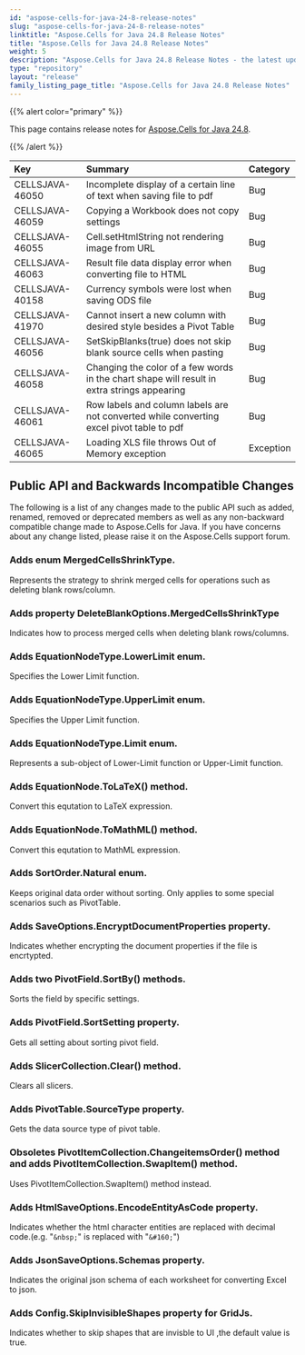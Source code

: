 ```yaml
---
id: "aspose-cells-for-java-24-8-release-notes"
slug: "aspose-cells-for-java-24-8-release-notes"
linktitle: "Aspose.Cells for Java 24.8 Release Notes"
title: "Aspose.Cells for Java 24.8 Release Notes"
weight: 5
description: "Aspose.Cells for Java 24.8 Release Notes - the latest updates and fixes."
type: "repository"
layout: "release"
family_listing_page_title: "Aspose.Cells for Java 24.8 Release Notes"
---
```


{{% alert color="primary" %}}

This page contains release notes for [Aspose.Cells for Java 24.8](https://releases.aspose.com/cells/java/24-8/).

{{% /alert %}}

|**Key**|**Summary**|**Category**|
| :- | :- | :- |
|CELLSJAVA-46050|Incomplete display of a certain line of text when saving file to pdf|Bug
|CELLSJAVA-46059|Copying a Workbook does not copy settings|Bug
|CELLSJAVA-46055|Cell.setHtmlString not rendering image from URL |Bug
|CELLSJAVA-46063|Result file data display error when converting file to HTML|Bug
|CELLSJAVA-40158|Currency symbols were lost when saving ODS file|Bug
|CELLSJAVA-41970|Cannot insert a new column with desired style besides a Pivot Table|Bug
|CELLSJAVA-46056|SetSkipBlanks(true) does not skip blank source cells when pasting |Bug
|CELLSJAVA-46058|Changing the color of a few words in the chart shape will result in extra strings appearing|Bug
|CELLSJAVA-46061|Row labels and column labels are not converted while converting excel pivot table to pdf |Bug
|CELLSJAVA-46065|Loading XLS file throws Out of Memory exception|Exception

## **Public API and Backwards Incompatible Changes**

The following is a list of any changes made to the public API such as added, renamed, removed or deprecated members as well as any non-backward compatible change made to Aspose.Cells for Java. If you have concerns about any change listed, please raise it on the Aspose.Cells support forum.

### **Adds enum MergedCellsShrinkType.**

Represents the strategy to shrink merged cells for operations such as deleting blank rows/column.

### **Adds property DeleteBlankOptions.MergedCellsShrinkType**

Indicates how to process merged cells when deleting blank rows/columns.

### **Adds EquationNodeType.LowerLimit enum.**

Specifies the Lower Limit function.

### **Adds EquationNodeType.UpperLimit enum.**

Specifies the Upper Limit function.

### **Adds EquationNodeType.Limit enum.**

Represents a sub-object of Lower-Limit function or Upper-Limit function.

### **Adds EquationNode.ToLaTeX() method.**

Convert this equtation to LaTeX expression.

### **Adds EquationNode.ToMathML() method.**

Convert this equtation to MathML expression.

### **Adds SortOrder.Natural enum.**

Keeps original data order without sorting. Only applies to some special scenarios such as PivotTable.

### **Adds SaveOptions.EncryptDocumentProperties property.**

Indicates whether encrypting the document properties if the file is encrtypted.

### **Adds two PivotField.SortBy() methods.**

Sorts the field by specific settings.

### **Adds PivotField.SortSetting property.**

Gets all setting about sorting pivot field.

### **Adds SlicerCollection.Clear() method.**

Clears all slicers.

### **Adds PivotTable.SourceType property.**

Gets the data source type of pivot table.

### **Obsoletes PivotItemCollection.ChangeitemsOrder() method and adds PivotItemCollection.SwapItem() method.**

Uses PivotItemCollection.SwapItem() method instead.

### **Adds HtmlSaveOptions.EncodeEntityAsCode property.**

Indicates whether the html character entities are replaced with decimal code.(e.g. "`&nbsp;`" is replaced with "`&#160;`")

### **Adds JsonSaveOptions.Schemas property.**

Indicates the original json schema of each worksheet for converting Excel to json.

### **Adds Config.SkipInvisibleShapes property for GridJs.**

Indicates whether to skip shapes that are invisble to UI ,the default value is true.
